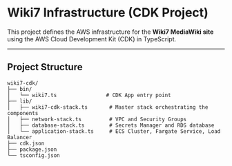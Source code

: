 # Wiki7 Infrastructure (CDK Project)

This project defines the AWS infrastructure for the **Wiki7 MediaWiki site** using the AWS Cloud Development Kit (CDK) in TypeScript.

---

## Project Structure

```plaintext
wiki7-cdk/
├── bin/
│   └── wiki7.ts                # CDK App entry point
├── lib/
│   ├── wiki7-cdk-stack.ts       # Master stack orchestrating the components
│   ├── network-stack.ts         # VPC and Security Groups
│   ├── database-stack.ts        # Secrets Manager and RDS database
│   └── application-stack.ts     # ECS Cluster, Fargate Service, Load Balancer
├── cdk.json
├── package.json
└── tsconfig.json
